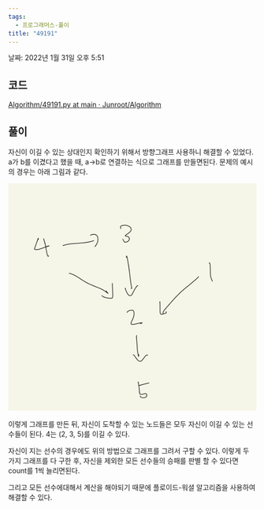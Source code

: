 ```yaml
---
tags:
  - 프로그래머스-풀이
title: "49191"
---
```


날짜: 2022년 1월 31일 오후 5:51

## 코드

[Algorithm/49191.py at main · Junroot/Algorithm](https://github.com/Junroot/Algorithm/blob/main/programmers/49191.py)

## 풀이

자신이 이길 수 있는 상대인지 확인하기 위해서 방향그래프 사용하니 해결할 수 있었다. a가 b를 이겼다고 했을 때, a→b로 연결하는 식으로 그래프를 만들면된다. 문제의 예시의 경우는 아래 그림과 같다.

![Untitled](assets/Untitled-4555587.png)

이렇게 그래프를 만든 뒤, 자신이 도착할 수 있는 노드들은 모두 자신이 이길 수 있는 선수들이 된다. 4는 (2, 3, 5)를 이길 수 있다.

자신이 지는 선수의 경우에도 위의 방법으로 그래프를 그려서 구할 수 있다. 이렇게 두 가지 그래프를 다 구한 후, 자신을 제외한 모든 선수들의 승패를 판별 할 수 있다면 count를 1씩 늘리면된다.

그리고 모든 선수에대해서 계산을 해야되기 때문에 플로이드-워셜 알고리즘을 사용하여 해결할 수 있다.
